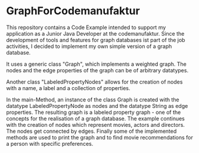 # GraphForCodemanufaktur

This repository contains a Code Example intended to support my application as a Junior Java Developer at the codemanufaktur.
Since the development of tools and features for graph databases ist part of the job activities, I decided to implement
my own simple version of a graph database.

It uses a generic class "Graph", which implements a weighted graph. The nodes and the edge properties  of the graph can 
be of arbitrary datatypes.

Another class "LabeledPropertyNodes" allows for the creation of nodes with a name, a label and a collection of properties.

In the main-Method, an instance of the class Graph is created with the datatype LabeledPropertyNode as nodes and the datatype 
String as edge properties. 
The resulting graph is a labeled property graph - one of the concepts for the realisation of a graph database.
The example continues with the creation of nodes which represent movies, actors and directors. The nodes get connected by edges.
Finally some of the implemented methods are used to print the graph and to find movie recommendations for a person 
with specific preferences.
